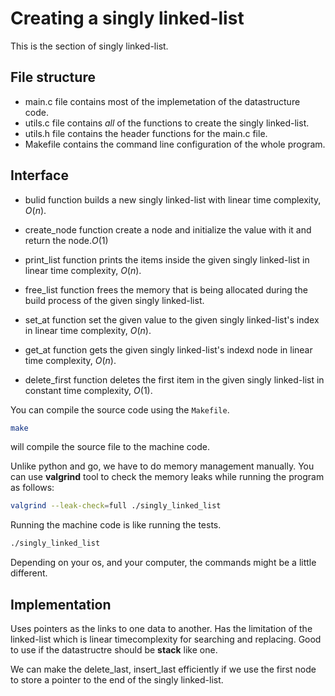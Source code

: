 # Creating a singly linked-list
This is the section of singly linked-list.

## File structure
- main.c file contains most of the implemetation of the datastructure code.
- utils.c file contains *all* of the functions to create the singly linked-list.
- utils.h file contains the header functions for the main.c file.
- Makefile contains the command line configuration of the whole program.

## Interface
- bulid function builds a new singly linked-list with linear time complexity, $O(n)$.

- create_node function create a node and initialize the value with it and return the node.$O(1)$

- print_list function prints the items inside the given singly linked-list in linear time complexity, $O(n)$.

- free_list function frees the memory that is being allocated during the build process of the given singly linked-list.

- set_at function set the given value to the given singly linked-list's index in linear time complexity, $O(n)$.

- get_at function gets the given singly linked-list's indexd node in linear time complexity, $O(n)$.

- delete_first function deletes the first item in the given singly linked-list in constant time complexity, $O(1)$.

You can compile the source code using the `Makefile`.
```bash
make
```
will compile the source file to the machine code.

Unlike python and go, we have to do memory management manually. You can use **valgrind** tool to check the memory leaks while running the program as follows:
```bash
valgrind --leak-check=full ./singly_linked_list
```

Running the machine code is like running the tests.
```bash
./singly_linked_list
``` 
Depending on your os, and your computer, the commands might be a little different.

## Implementation
Uses pointers as the links to one data to another. Has the limitation of the linked-list which is linear timecomplexity for searching and replacing. Good to use if the datastructre should be **stack** like one.

We can make the delete_last, insert_last efficiently if we use the first node to store a pointer to the end of the singly linked-list.
